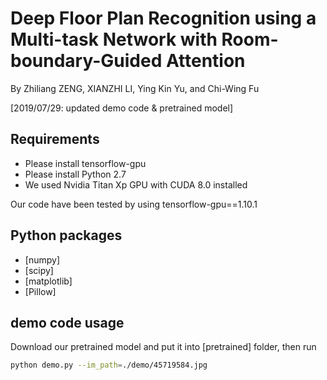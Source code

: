 # Deep Floor Plan Recognition using a Multi-task Network with Room-boundary-Guided Attention
By Zhiliang ZENG, XIANZHI LI, Ying Kin Yu, and Chi-Wing Fu

[2019/07/29: updated demo code & pretrained model]

## Requirements

- Please install tensorflow-gpu
- Please install Python 2.7
- We used Nvidia Titan Xp GPU with CUDA 8.0 installed

Our code have been tested by using tensorflow-gpu==1.10.1

## Python packages

- [numpy]
- [scipy]
- [matplotlib]
- [Pillow]

## demo code usage
Download our pretrained model and put it into [pretrained] folder, then run
```bash
python demo.py --im_path=./demo/45719584.jpg 
```

